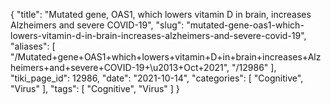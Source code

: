 {
    "title": "Mutated gene, OAS1, which lowers vitamin D in brain, increases Alzheimers and severe COVID-19",
    "slug": "mutated-gene-oas1-which-lowers-vitamin-d-in-brain-increases-alzheimers-and-severe-covid-19",
    "aliases": [
        "/Mutated+gene+OAS1+which+lowers+vitamin+D+in+brain+increases+Alzheimers+and+severe+COVID-19+\u2013+Oct+2021",
        "/12986"
    ],
    "tiki_page_id": 12986,
    "date": "2021-10-14",
    "categories": [
        "Cognitive",
        "Virus"
    ],
    "tags": [
        "Cognitive",
        "Virus"
    ]
}